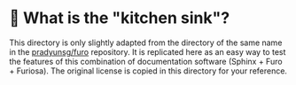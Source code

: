 :nut_and_bolt: What is the "kitchen sink"?
==========================================

This directory is only slightly adapted from the directory
of the same name in the [pradyunsg/furo](https://github.com/pradyunsg/furo)
repository. It is replicated here as an easy way to test the features
of this combination of documentation software (Sphinx + Furo + Furiosa).
The original license is copied in this directory for your reference.

<!-- vim: set ft=markdown: -->
